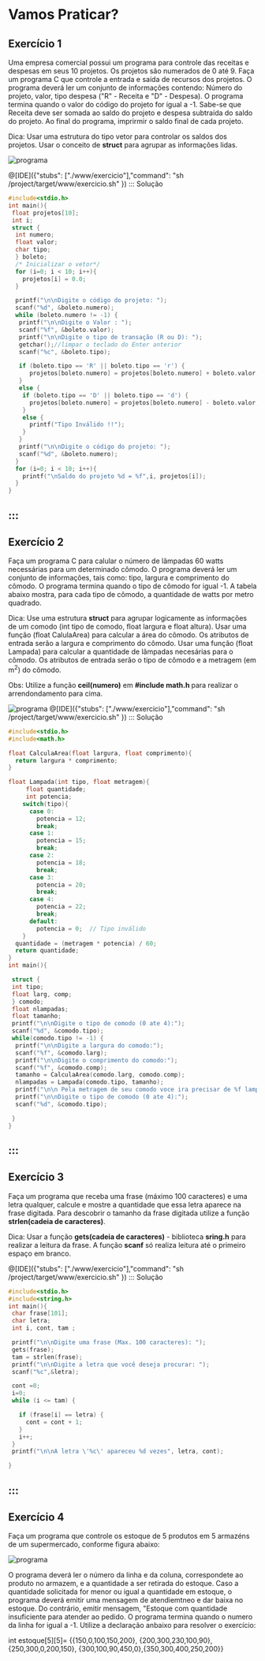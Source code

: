 # Vamos Praticar?

Exercício 1
---
<p>Uma empresa comercial possui um programa para controle das receitas e despesas em seus 10 projetos. Os projetos são numerados de 0 até 9. Faça um programa C que controle a entrada e saída de recursos dos projetos. O programa deverá ler um conjunto de informações contendo: Número do projeto, valor, tipo despesa ("R" - Receita e "D" - Despesa). O programa termina quando o valor do código do projeto for igual a -1. Sabe-se que Receita deve ser somada ao saldo do projeto e despesa subtraída do saldo do projeto. Ao final do programa, imprirmir o saldo final de cada projeto.</p> 
<p>Dica: Usar uma estrutura do tipo vetor para controlar os saldos dos projetos. Usar o conceito de <b>struct</b> para agrupar as informações lidas.</p>

![programa](/markdowns/projetos.png)

@[IDE]({"stubs": ["./www/exercicio"],"command": "sh /project/target/www/exercicio.sh"
})
::: Solução

``` C
#include<stdio.h>
int main(){
 float projetos[10];
 int i;
 struct {
  int numero;
  float valor;
  char tipo;
  } boleto;
  /* Inicializar o vetor*/
  for (i=0; i < 10; i++){
    projetos[i] = 0.0;
  }

  printf("\n\nDigite o código do projeto: ");
  scanf("%d", &boleto.numero);
  while (boleto.numero != -1) {
   printf("\n\nDigite o Valor : ");
   scanf("%f", &boleto.valor);
   printf("\n\nDigite o tipo de transação (R ou D): ");
   getchar();//limpar o teclado do Enter anterior
   scanf("%c", &boleto.tipo);

   if (boleto.tipo == 'R' || boleto.tipo == 'r') {
      projetos[boleto.numero] = projetos[boleto.numero] + boleto.valor;
   }
   else {
    if (boleto.tipo == 'D' || boleto.tipo == 'd') {
      projetos[boleto.numero] = projetos[boleto.numero] - boleto.valor;
    }
    else {
      printf("Tipo Inválido !!");
    }
   }
   printf("\n\nDigite o código do projeto: ");
   scanf("%d", &boleto.numero);
  }
  for (i=0; i < 10; i++){
    printf("\nSaldo do projeto %d = %f",i, projetos[i]);
  }
}
```
:::
----

Exercício 2
---
Faça um programa C para calular o número de lâmpadas 60 watts necessárias para um determinado cômodo. O programa deverá ler um conjunto de informações, tais como: tipo, largura e comprimento do cômodo. O programa termina quando o tipo de cômodo for igual -1. A tabela abaixo mostra, para cada tipo de cômodo, a quantidade de watts por metro quadrado.
<p>Dica: Use uma estrutura <b>struct</b> para agrupar logicamente as informações de um comodo (int tipo de comodo, float largura e float altura). Usar uma função (float CalulaArea) para calcular a área do cômodo. Os atributos de entrada serão a largura e comprimento do cômodo. Usar uma função (float Lampada) para calcular a quantidade de lâmpadas necesárias para o cômodo. Os atributos de entrada serão o tipo de cômodo e a metragem (em m<sup>2</sup>) do cômodo.</p>
<p>Obs: Utilize a função <b>ceil(numero)</b> em <b>#include math.h </b> para realizar o arrendondamento para cima.</p>

![programa](/markdowns/potencia.png)
@[IDE]({"stubs": ["./www/exercicio"],"command": "sh /project/target/www/exercicio.sh"
})
::: Solução

``` C
#include<stdio.h>
#include<math.h>

float CalculaArea(float largura, float comprimento){
  return largura * comprimento;
}

float Lampada(int tipo, float metragem){
     float quantidade;
     int potencia;
    switch(tipo){
      case 0:
        potencia = 12;
        break;
      case 1:
        potencia = 15;
        break;
      case 2:
        potencia = 18;
        break;
      case 3:
        potencia = 20;
        break;
      case 4:
        potencia = 22;
        break;
      default:
        potencia = 0;  // Tipo inválido
    }
  quantidade = (metragem * potencia) / 60;
  return quantidade;
}
int main(){

 struct {
 int tipo;
 float larg, comp;
 } comodo;
 float nlampadas;
 float tamanho;
 printf("\n\nDigite o tipo de comodo (0 ate 4):");
 scanf("%d", &comodo.tipo);
 while(comodo.tipo != -1) {
  printf("\n\nDigite a largura do comodo:");
  scanf("%f", &comodo.larg);
  printf("\n\nDigite o comprimento do comodo:");
  scanf("%f", &comodo.comp);
  tamanho = CalculaArea(comodo.larg, comodo.comp);
  nlampadas = Lampada(comodo.tipo, tamanho);
  printf("\n\n Pela metragem de seu comodo voce ira precisar de %f lampadas",ceil(nlampadas));
  printf("\n\nDigite o tipo de comodo (0 ate 4):");
  scanf("%d", &comodo.tipo);

 }
}
```
:::
----

Exercício 3
---
Faça um programa que receba uma frase (máximo 100 caracteres) e uma letra qualquer, calcule e mostre a quantidade que essa letra aparece na frase digitada. Para descobrir o tamanho da frase digitada utilize a função <b>strlen(cadeia de caracteres)</b>.
<p>Dica: Usar a função <b>gets(cadeia de caracteres)</b> - biblioteca <b>sring.h</b> para realizar a leitura da frase. A função <b>scanf</b> só realiza leitura até o primeiro espaço em branco. </p>

@[IDE]({"stubs": ["./www/exercicio"],"command": "sh /project/target/www/exercicio.sh"
})
::: Solução

``` C
#include<stdio.h>
#include<string.h>
int main(){
 char frase[101];
 char letra;
 int i, cont, tam ;

 printf("\n\nDigite uma frase (Max. 100 caracteres): ");
 gets(frase);
 tam = strlen(frase);
 printf("\n\nDigite a letra que você deseja procurar: ");
 scanf("%c",&letra);

 cont =0;
 i=0;
 while (i <= tam) {

   if (frase[i] == letra) {
     cont = cont + 1;
   }
   i++;
 }
 printf("\n\nA letra \'%c\' apareceu %d vezes", letra, cont);

}
```
:::
----
Exercício 4
---
Faça um programa que controle os estoque de 5 produtos em 5 armazéns de um supermercado, conforme figura abaixo: 

![programa](/markdowns/estoque.png)

O programa deverá ler o número da linha e da coluna, correspondete ao produto no armazem, e a quantidade a ser retirada do estoque. Caso a quantidade solicitada for menor ou igual a quantidade em estoque, o programa deverá emitir uma mensagem de atendiemtneo e dar baixa no estoque. Do contrário, emitir mensagem, "Estoque com quantidade insuficiente para atender ao pedido. O programa termina quando o numero da linha for igual a -1.
Utilize a declaração anbaixo para resolver o exercício:
<p>int estoque[5][5]= {{150,0,100,150,200}, {200,300,230,100,90}, {250,300,0,200,150}, {300,100,90,450,0},{350,300,400,250,200}}</p>

